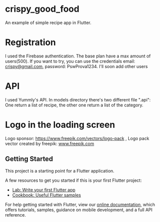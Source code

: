 # crispy_good_food
An example of simple recipe app in Flutter.

# Registration
I used the Firebase authentication. The base plan have a max amount of users(500). If you want to try, you can use the credentials email: crispy@gmail.com, password: PswProva1234. I'll soon add other users

# API
I used Yummly's API. In models directory there's two different file ".api": One return a list of recipe, the other one return a list of the category.

# Logo in the loading screen
Logo sponsor: https://www.freepik.com/vectors/logo-pack ,
Logo pack vector created by freepik: www.freepik.com

## Getting Started

This project is a starting point for a Flutter application.

A few resources to get you started if this is your first Flutter project:

- [Lab: Write your first Flutter app](https://flutter.dev/docs/get-started/codelab)
- [Cookbook: Useful Flutter samples](https://flutter.dev/docs/cookbook)

For help getting started with Flutter, view our
[online documentation](https://flutter.dev/docs), which offers tutorials,
samples, guidance on mobile development, and a full API reference.
